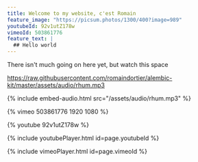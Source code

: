 ```yaml
---
title: Welcome to my website, c'est Romain
feature_image: "https://picsum.photos/1300/400?image=989"
youtubeId: 92v1utZ178w
vimeoId: 503861776
feature_text: |
  ## Hello world
---
```


There isn't much going on here yet, but watch this space

https://raw.githubusercontent.com/romaindortier/alembic-kit/master/assets/audio/rhum.mp3

{% include embed-audio.html src="/assets/audio/rhum.mp3" %}

{% vimeo 503861776 1920 1080 %}

{% youtube 92v1utZ178w %}

{% include youtubePlayer.html id=page.youtubeId %}

{% include vimeoPlayer.html id=page.vimeoId %}